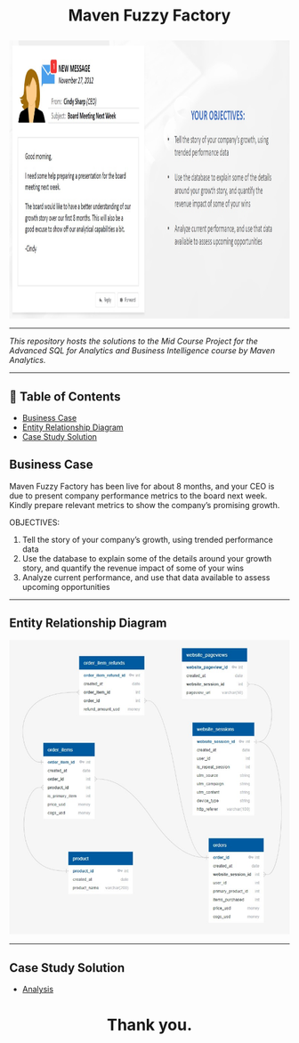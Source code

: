 # <p align="center" style="margin-top: 0px;">  Maven Fuzzy Factory 

<p align="center" style="margin-bottom: 0px !important;">
<img src="https://github.com/Gbemiclassic/Maven-Fuzzy-Factory/blob/main/Images/P1%20request%20mail.jpg" width="800" height="500">

---
*This repository hosts the solutions to the Mid Course Project for the Advanced SQL for Analytics and Business Intelligence course by Maven Analytics.*

---
## 🧾 Table of Contents
- [Business Case](#business-case)
- [Entity Relationship Diagram](#entity-relationship-diagram)
- [Case Study Solution](#case-study-solutions)


   
## Business Case

Maven Fuzzy Factory has been live for about 8 months, and your CEO is due to present company performance metrics to the board next week. Kindly prepare relevant metrics to show the company’s promising growth.

OBJECTIVES:
1.  Tell the story of your company’s growth, using trended performance data
2.  Use the database to explain some of the details around your growth story, and quantify the revenue impact of some of your wins
3.  Analyze current performance, and use that data available to assess upcoming opportunities
   
   
---
## Entity Relationship Diagram
<p align="center" style="margin-bottom: 0px !important;">
<img src="https://github.com/Gbemiclassic/Maven-Fuzzy-Factory/blob/main/Images/Entity%20Relationship%20Diagram.jpg">
   
   
---


## Case Study Solution
- [Analysis](https://github.com/Gbemiclassic/Maven-Fuzzy-Factory/blob/main/Analysis.md)

   

   
   
 # <p align="center" style="margin-top: 0px;">Thank you.
 
